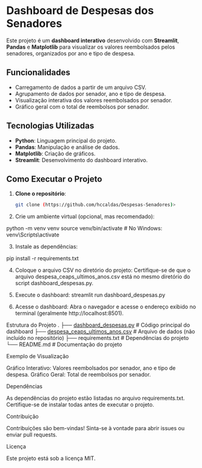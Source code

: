 # Dashboard de Despesas dos Senadores

Este projeto é um **dashboard interativo** desenvolvido com **Streamlit**, **Pandas** e **Matplotlib** para visualizar os valores reembolsados pelos senadores, organizados por ano e tipo de despesa.

## Funcionalidades

- Carregamento de dados a partir de um arquivo CSV.
- Agrupamento de dados por senador, ano e tipo de despesa.
- Visualização interativa dos valores reembolsados por senador.
- Gráfico geral com o total de reembolsos por senador.

## Tecnologias Utilizadas

- **Python**: Linguagem principal do projeto.
- **Pandas**: Manipulação e análise de dados.
- **Matplotlib**: Criação de gráficos.
- **Streamlit**: Desenvolvimento do dashboard interativo.

## Como Executar o Projeto

1. **Clone o repositório**:
   ```bash
   git clone (https://github.com/hccaldas/Despesas-Senadores)>
2. Crie um ambiente virtual (opcional, mas recomendado):

  python -m venv venv
  source venv/bin/activate  # No Windows: venv\Scripts\activate

3. Instale as dependências:

  pip install -r requirements.txt

4. Coloque o arquivo CSV no diretório do projeto: Certifique-se de que o arquivo despesa_ceaps_ultimos_anos.csv está no mesmo diretório do script dashboard_despesas.py.

5. Execute o dashboard:
   streamlit run dashboard_despesas.py

6. Acesse o dashboard: Abra o navegador e acesse o endereço exibido no terminal (geralmente http://localhost:8501).

Estrutura do Projeto
.
├── [dashboard_despesas.py](http://_vscodecontentref_/0)   # Código principal do dashboard
├── [despesa_ceaps_ultimos_anos.csv](http://_vscodecontentref_/1)  # Arquivo de dados (não incluído no repositório)
├── requirements.txt        # Dependências do projeto
└── README.md               # Documentação do projeto

Exemplo de Visualização

  Gráfico Interativo: Valores reembolsados por senador, ano e tipo de despesa.
  Gráfico Geral: Total de reembolsos por senador.
  
Dependências

  As dependências do projeto estão listadas no arquivo requirements.txt. Certifique-se de instalar todas antes de executar o projeto.

Contribuição

  Contribuições são bem-vindas! Sinta-se à vontade para abrir issues ou enviar pull requests.

Licença

  Este projeto está sob a licença MIT.

